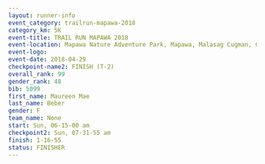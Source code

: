 ```yaml
---
layout: runner-info 
event_category: trailrun-mapawa-2018 
category_km: 5K 
event-title: TRAIL RUN MAPAWA 2018 
event-location: Mapawa Nature Adventure Park, Mapawa, Malasag Cugman, Cagayan de Oro Philippines 
event-logo: 
event-date: 2018-04-29 
checkpoint-name2: FINISH (T-2) 
overall_rank: 99
gender_rank: 48
bib: 5099
first_name: Maureen Mae
last_name: Beber
gender: F
team_name: None
start: Sun, 06-15-00 am
checkpoint2: Sun, 07-31-55 am
finish: 1-16-55
status: FINISHER
---
```

